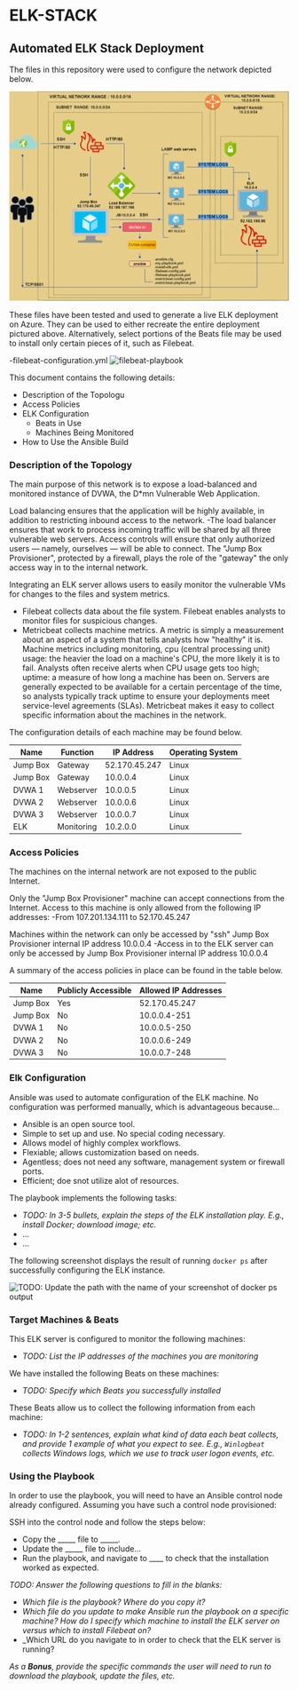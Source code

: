 # ELK-STACK
## Automated ELK Stack Deployment

The files in this repository were used to configure the network depicted below.

![Network Diagram](Diagrams/network_diagram.png)

These files have been tested and used to generate a live ELK deployment on Azure. They can be used to either recreate the entire deployment pictured above. Alternatively, select portions of the Beats file may be used to install only certain pieces of it, such as Filebeat.

-filebeat-configuration.yml 
![filebeat-playbook](Ansible/filebeat-playbook.yml)

This document contains the following details:
- Description of the Topologu
- Access Policies
- ELK Configuration
  - Beats in Use
  - Machines Being Monitored
- How to Use the Ansible Build


### Description of the Topology

The main purpose of this network is to expose a load-balanced and monitored instance of DVWA, the D*mn Vulnerable Web Application.

Load balancing ensures that the application will be highly available, in addition to restricting inbound access to the network.
-The load balancer ensures that work to process incoming traffic will be shared by all three vulnerable web servers. Access controls will ensure that only authorized users — namely, ourselves — will be able to connect. The "Jump Box Provisioner", protected by a firewall, plays the role of the  "gateway" the only access way in to the internal network.

Integrating an ELK server allows users to easily monitor the vulnerable VMs for changes to the files and system metrics.
- Filebeat collects data about the file system. Filebeat enables analysts to monitor files for suspicious changes.
- Metricbeat collects machine metrics. A metric is simply a measurement about an aspect of a system that tells analysts how "healthy" it is. Machine metrics including monitoring, cpu (central processing unit) usage: the heavier the load on a machine's CPU, the more likely it is to fail. Analysts often receive alerts when CPU usage gets too high; uptime: a measure of how long a machine has been on. Servers are generally expected to be available for a certain percentage of the time, so analysts typically track uptime to ensure your deployments meet service-level agreements (SLAs). Metricbeat makes it easy to collect specific information about the machines in the network.


The configuration details of each machine may be found below.

| Name     | Function | IP Address  | Operating System |
|----------|----------|-------------|------------------|
| Jump Box | Gateway  |52.170.45.247| Linux            |
| Jump Box | Gateway  | 10.0.0.4    | Linux            |
| DVWA 1   |Webserver | 10.0.0.5    | Linux            |
| DVWA 2   |Webserver | 10.0.0.6    | Linux            |
| DVWA 3   |Webserver | 10.0.0.7    | Linux            |
| ELK      |Monitoring| 10.2.0.0    | Linux            |

### Access Policies

The machines on the internal network are not exposed to the public Internet. 

Only the "Jump Box Provisioner" machine can accept connections from the Internet. Access to this machine is only allowed from the following IP addresses:
-From 107.201.134.111 to 52.170.45.247

Machines within the network can only be accessed by "ssh" Jump Box Provisioner internal IP address 10.0.0.4
-Access in to the ELK server can only be accessed by Jump Box Provisioner internal IP address 10.0.0.4

A summary of the access policies in place can be found in the table below.

| Name     | Publicly Accessible | Allowed IP Addresses |
|----------|---------------------|----------------------|
| Jump Box | Yes                 | 52.170.45.247        |
| Jump Box | No                  | 10.0.0.4-251         |
| DVWA 1   | No                  | 10.0.0.5-250         |
| DVWA 2   | No                  | 10.0.0.6-249         |
| DVWA 3   | No                  | 10.0.0.7-248         |

### Elk Configuration

Ansible was used to automate configuration of the ELK machine. No configuration was performed manually, which is advantageous because...
- Ansible is an open source tool.
- Simple to set up and use. No special coding necessary.
- Allows model of highly complex workflows.
- Flexiable; allows customization based on needs.
- Agentless; does not need any software, management system or firewall ports.
- Efficient; doe snot utilize alot of resources.

The playbook implements the following tasks:
- _TODO: In 3-5 bullets, explain the steps of the ELK installation play. E.g., install Docker; download image; etc._
- ...
- ...

The following screenshot displays the result of running `docker ps` after successfully configuring the ELK instance.

![TODO: Update the path with the name of your screenshot of docker ps output](Images/docker_ps_output.png)

### Target Machines & Beats
This ELK server is configured to monitor the following machines:
- _TODO: List the IP addresses of the machines you are monitoring_

We have installed the following Beats on these machines:
- _TODO: Specify which Beats you successfully installed_

These Beats allow us to collect the following information from each machine:
- _TODO: In 1-2 sentences, explain what kind of data each beat collects, and provide 1 example of what you expect to see. E.g., `Winlogbeat` collects Windows logs, which we use to track user logon events, etc._

### Using the Playbook
In order to use the playbook, you will need to have an Ansible control node already configured. Assuming you have such a control node provisioned: 

SSH into the control node and follow the steps below:
- Copy the _____ file to _____.
- Update the _____ file to include...
- Run the playbook, and navigate to ____ to check that the installation worked as expected.

_TODO: Answer the following questions to fill in the blanks:_
- _Which file is the playbook? Where do you copy it?_
- _Which file do you update to make Ansible run the playbook on a specific machine? How do I specify which machine to install the ELK server on versus which to install Filebeat on?_
- _Which URL do you navigate to in order to check that the ELK server is running?

_As a **Bonus**, provide the specific commands the user will need to run to download the playbook, update the files, etc._
